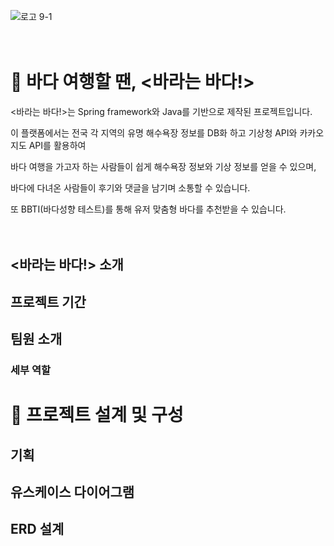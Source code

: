 ![로고 9-1](https://github.com/doh3e/bada/assets/151860111/ce83434a-1a6f-4d18-9ad8-578b1cc8112a)


 　

# 🌊 바다 여행할 땐, <바라는 바다!>


<바라는 바다!>는 Spring framework와 Java를 기반으로 제작된 프로젝트입니다.

이 플랫폼에서는 전국 각 지역의 유명 해수욕장 정보를 DB화 하고 기상청 API와 카카오지도 API를 활용하여

바다 여행을 가고자 하는 사람들이 쉽게 해수욕장 정보와 기상 정보를 얻을 수 있으며,

바다에 다녀온 사람들이 후기와 댓글을 남기며 소통할 수 있습니다.

또 BBTI(바다성향 테스트)를 통해 유저 맞춤형 바다를 추천받을 수 있습니다.

　

## <바라는 바다!> 소개

## 프로젝트 기간

## 팀원 소개

### 세부 역할

# 📝 프로젝트 설계 및 구성

## 기획

## 유스케이스 다이어그램

## ERD 설계



